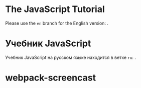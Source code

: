 
# The JavaScript Tutorial 

Please use the `en` branch for the English version: [](https://github.com/iliakan/javascript-tutorial/tree/en).

# Учебник JavaScript

Учебник JavaScript на русском языке находится в ветке `ru`: [](https://github.com/iliakan/javascript-tutorial/tree/ru).

# webpack-screencast

